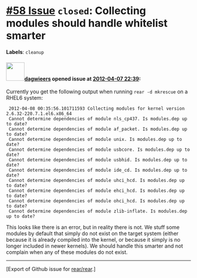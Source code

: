 [\#58 Issue](https://github.com/rear/rear/issues/58) `closed`: Collecting modules should handle whitelist smarter
=================================================================================================================

**Labels**: `cleanup`

#### <img src="https://avatars.githubusercontent.com/u/388198?u=0732dee3fe5002278cfbf40359ec431bdcf5f06c&v=4" width="50">[dagwieers](https://github.com/dagwieers) opened issue at [2012-04-07 22:39](https://github.com/rear/rear/issues/58):

Currently you get the following output when running `rear -d mkrescue`
on a RHEL6 system:


     2012-04-08 00:35:56.101711593 Collecting modules for kernel version 2.6.32-220.7.1.el6.x86_64
     Cannot determine dependencies of module nls_cp437. Is modules.dep up to date?
     Cannot determine dependencies of module af_packet. Is modules.dep up to date?
     Cannot determine dependencies of module unix. Is modules.dep up to date?
     Cannot determine dependencies of module usbcore. Is modules.dep up to date?
     Cannot determine dependencies of module usbhid. Is modules.dep up to date?
     Cannot determine dependencies of module ide_cd. Is modules.dep up to date?
     Cannot determine dependencies of module uhci_hcd. Is modules.dep up to date?
     Cannot determine dependencies of module ehci_hcd. Is modules.dep up to date?
     Cannot determine dependencies of module ohci_hcd. Is modules.dep up to date?
     Cannot determine dependencies of module zlib-inflate. Is modules.dep up to date?

This looks like there is an error, but in reality there is not. We stuff
some modules by default that simply do not exist on the target system
(either because it is already compiled into the kernel, or because it
simply is no longer included in newer kernels). We should handle this
smarter and not complain when any of these modules do not exist.

------------------------------------------------------------------------

\[Export of Github issue for
[rear/rear](https://github.com/rear/rear).\]
